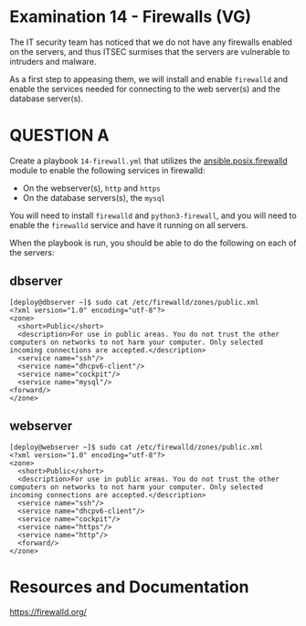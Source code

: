 # Examination 14 - Firewalls (VG)

The IT security team has noticed that we do not have any firewalls enabled on the servers,
and thus ITSEC surmises that the servers are vulnerable to intruders and malware.

As a first step to appeasing them, we will install and enable `firewalld` and
enable the services needed for connecting to the web server(s) and the database server(s).

# QUESTION A

Create a playbook `14-firewall.yml` that utilizes the [ansible.posix.firewalld](https://docs.ansible.com/ansible/latest/collections/ansible/posix/firewalld_module.html) module to enable the following services in firewalld:

* On the webserver(s), `http` and `https`
* On the database servers(s), the `mysql`

You will need to install `firewalld` and `python3-firewall`, and you will need to enable
the `firewalld` service and have it running on all servers.

When the playbook is run, you should be able to do the following on each of the
servers:

## dbserver

    [deploy@dbserver ~]$ sudo cat /etc/firewalld/zones/public.xml
    <?xml version="1.0" encoding="utf-8"?>
    <zone>
      <short>Public</short>
      <description>For use in public areas. You do not trust the other computers on networks to not harm your computer. Only selected incoming connections are accepted.</description>
      <service name="ssh"/>
      <service name="dhcpv6-client"/>
      <service name="cockpit"/>
      <service name="mysql"/>
    <forward/>
    </zone>

## webserver

    [deploy@webserver ~]$ sudo cat /etc/firewalld/zones/public.xml
    <?xml version="1.0" encoding="utf-8"?>
    <zone>
      <short>Public</short>
      <description>For use in public areas. You do not trust the other computers on networks to not harm your computer. Only selected incoming connections are accepted.</description>
      <service name="ssh"/>
      <service name="dhcpv6-client"/>
      <service name="cockpit"/>
      <service name="https"/>
      <service name="http"/>
      <forward/>
    </zone>

# Resources and Documentation

https://firewalld.org/
